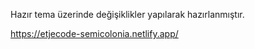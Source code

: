 Hazır tema üzerinde değişiklikler yapılarak hazırlanmıştır.

https://etjecode-semicolonia.netlify.app/
